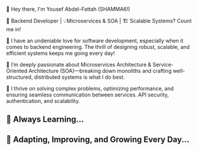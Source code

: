 👋 Hey there, I'm Yousef Abdel-Fattah (SHAMMA6!)

🔹 Backend Developer | 💡Microservices & SOA  | 🏗️ Scalable Systems? Count me in!

💙 I have an undeniable love for software development, especially when it comes to backend engineering. The thrill of designing robust, scalable, and efficient systems keeps me going every day!

🔹 I’m deeply passionate about Microservices Architecture & Service-Oriented Architecture (SOA)—breaking down monoliths and crafting well-structured, distributed systems is what I do best.

🔹 I thrive on solving complex problems, optimizing performance, and ensuring seamless communication between services. API security, authentication, and scalability.

<h2>🌱 Always Learning...</h2>

<h2>🔄 Adapting, Improving, and Growing Every Day...</h2>
